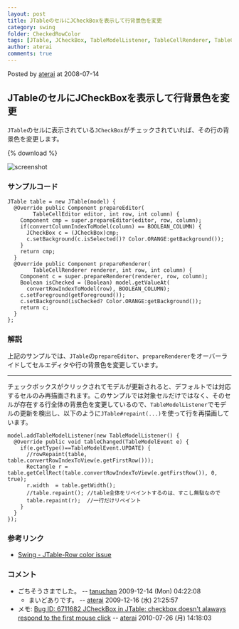 ```yaml
---
layout: post
title: JTableのセルにJCheckBoxを表示して行背景色を変更
category: swing
folder: CheckedRowColor
tags: [JTable, JCheckBox, TableModelListener, TableCellRenderer, TableCellEditor]
author: aterai
comments: true
---
```


Posted by [aterai](http://terai.xrea.jp/aterai.html) at 2008-07-14

## JTableのセルにJCheckBoxを表示して行背景色を変更
`JTable`のセルに表示されている`JCheckBox`がチェックされていれば、その行の背景色を変更します。

{% download %}

![screenshot](https://lh6.googleusercontent.com/_9Z4BYR88imo/TQTI7wkSMbI/AAAAAAAAATk/uGVLWCqLJUI/s800/CheckedRowColor.png)

### サンプルコード
<pre class="prettyprint"><code>JTable table = new JTable(model) {
  @Override public Component prepareEditor(
        TableCellEditor editor, int row, int column) {
    Component cmp = super.prepareEditor(editor, row, column);
    if(convertColumnIndexToModel(column) == BOOLEAN_COLUMN) {
      JCheckBox c = (JCheckBox)cmp;
      c.setBackground(c.isSelected()? Color.ORANGE:getBackground());
    }
    return cmp;
  }
  @Override public Component prepareRenderer(
        TableCellRenderer renderer, int row, int column) {
    Component c = super.prepareRenderer(renderer, row, column);
    Boolean isChecked = (Boolean) model.getValueAt(
      convertRowIndexToModel(row), BOOLEAN_COLUMN);
    c.setForeground(getForeground());
    c.setBackground(isChecked? Color.ORANGE:getBackground());
    return c;
  }
};
</code></pre>

### 解説
上記のサンプルでは、`JTable`の`prepareEditor`、`prepareRenderer`をオーバーライドしてセルエディタや行の背景色を変更しています。

- - - -
チェックボックスがクリックされてモデルが更新されると、デフォルトでは対応するセルのみ再描画されます。このサンプルでは対象セルだけではなく、そのセルが存在する行全体の背景色を変更しているので、`TableModelListener`でモデルの更新を検出し、以下のように`JTable#repaint(...)`を使って行を再描画しています。

<pre class="prettyprint"><code>model.addTableModelListener(new TableModelListener() {
  @Override public void tableChanged(TableModelEvent e) {
    if(e.getType()==TableModelEvent.UPDATE) {
      //rowRepaint(table, table.convertRowIndexToView(e.getFirstRow()));
      Rectangle r = table.getCellRect(table.convertRowIndexToView(e.getFirstRow()), 0, true);
      r.width  = table.getWidth();
      //table.repaint(); //table全体をリペイントするのは、すこし無駄なので 
      table.repaint(r);  //一行だけリペイント
    }
  }
});
</code></pre>

### 参考リンク
- [Swing - JTable-Row color issue](https://forums.oracle.com/thread/1361072)

<!-- dummy comment line for breaking list -->

### コメント
- ごちそうさまでした。 -- [tanuchan](http://terai.xrea.jp/tanuchan.html) 2009-12-14 (Mon) 04:22:08
    - まいどありです。 -- [aterai](http://terai.xrea.jp/aterai.html) 2009-12-16 (水) 21:25:57
- メモ: [Bug ID: 6711682 JCheckBox in JTable: checkbox doesn't alaways respond to the first mouse click](http://bugs.sun.com/bugdatabase/view_bug.do?bug_id=6711682) -- [aterai](http://terai.xrea.jp/aterai.html) 2010-07-26 (月) 14:18:03

<!-- dummy comment line for breaking list -->

